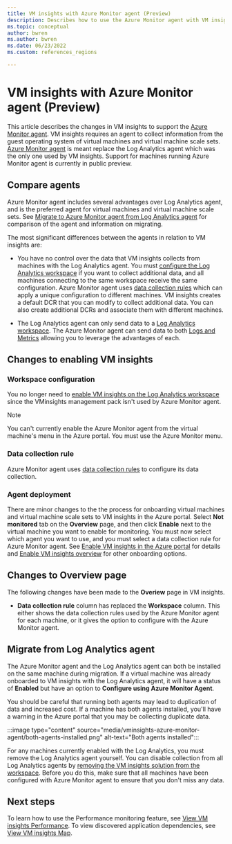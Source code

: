 ```yaml
---
title: VM insights with Azure Monitor agent (Preview)
description: Describes how to use the Azure Monitor agent with VM insights.
ms.topic: conceptual
author: bwren
ms.author: bwren
ms.date: 06/23/2022
ms.custom: references_regions

---
```


#  VM insights with Azure Monitor agent (Preview)
This article describes the changes in VM insights to support the [Azure Monitor agent](../agents/azure-monitor-agent-overview.md). VM insights requires an agent to collect information from the guest operating system of virtual machines and virtual machine scale sets. [Azure Monitor agent](../agents/azure-monitor-agent-overview.md) is meant replace the Log Analytics agent which was the only one used by VM insights. Support for machines running Azure Monitor agent is currently in public preview. 


## Compare agents
Azure Monitor agent includes several advantages over Log Analytics agent, and is the preferred agent for virtual machines and virtual machine scale sets. See [Migrate to Azure Monitor agent from Log Analytics agent](../agents/azure-monitor-agent-migration.md) for comparison of the agent and information on migrating.

The most significant differences between the agents in relation to VM insights are:

- You have no control over the data that VM insights collects from machines with the Log Analytics agent. You must [configure the Log Analytics workspace](../agents/agent-data-sources.md) if you want to collect additional data, and all machines connecting to the same workspace receive the same configuration. Azure Monitor agent uses [data collection rules](../essentials/data-collection-rule-overview.md) which can apply a unique configuration to different machines. VM insights creates a default DCR that you can modify to collect additional data. You can also create additional DCRs and associate them with different machines.
 
- The Log Analytics agent can only send data to a [Log Analytics workspace](../logs/log-analytics-workspace-overview.md). The Azure Monitor agent can send data to both [Logs and Metrics](../data-platform.md) allowing you to leverage the advantages of each. 


## Changes to enabling VM insights

### Workspace configuration
You no longer need to [enable VM insights on the Log Analytics workspace](vminsights-configure-workspace.md) since the VMinsights management pack isn't used by Azure Monitor agent.

> [!NOTE]
> You can't currently enable the Azure Monitor agent from the virtual machine's menu in the Azure portal. You must use the Azure Monitor menu.

### Data collection rule
Azure Monitor agent uses [data collection rules](../essentials/data-collection-rule-overview.md) to configure its data collection. 

### Agent deployment
There are minor changes to the the process for onboarding virtual machines and virtual machine scale sets to VM insights in the Azure portal. Select **Not monitored** tab on the **Overview** page, and then click **Enable** next to the virtual machine you want to enable for monitoring. You must now select which agent you want to use, and you must select a data collection rule for Azure Monitor agent. See [Enable VM insights in the Azure portal](vminsights-enable-portal.md) for details and [Enable VM insights overview](vminsights-enable-overview.md) for other onboarding options.


## Changes to Overview page

The following changes have been made to the **Overiew** page in VM insights.

- **Data collection rule** column has replaced the **Workspace** column. This either shows the data collection rules used by the Azure Monitor agent for each machine, or it gives the option to configure with the Azure Monitor agent.


## Migrate from Log Analytics agent
The Azure Monitor agent and the Log Analytics agent can both be installed on the same machine during migration. If a virtual machine was already onboarded to VM insights with the Log Analytics agent, it will have a status of **Enabled** but have an option to **Configure using Azure Monitor Agent**. 

 You should be careful that running both agents may lead to duplication of data and increased cost. If a machine has both agents installed, you'll have a warning in the Azure portal that you may be collecting duplicate data. 

:::image type="content" source="media/vminsights-azure-monitor-agent/both-agents-installed.png" alt-text="Both agents installed":::


For any machines currently enabled with the Log Analytics, you must remove the Log Analytics agent yourself. You can disable collection from all Log Analytics agents by [removing the VM insights solution from the workspace](vminsights-configure-workspace.md). Before you do this, make sure that all machines have been configured with Azure Monitor agent to ensure that you don't miss any data.




## Next steps

To learn how to use the Performance monitoring feature, see [View VM insights Performance](../vm/vminsights-performance.md). To view discovered application dependencies, see [View VM insights Map](../vm/vminsights-maps.md).
